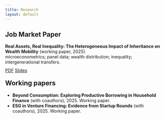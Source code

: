 ```yaml
---
title: Research
layout: default
---
```


<section id="jmp" style="margin-top:22px;">
<h2>Job Market Paper</h2>
<div class="card">
<strong>Real Assets, Real Inequality: The Heterogeneous Impact of Inheritance on Wealth Mobility</strong> (working paper, 2025). 
<div class="meta">microeconometrics; panel data; wealth distribution; inequality; intergenerational transfers.</div>
<p style="margin-top:10px;">
  <a class="btn" href="{{ '/assets/JMP_Ferraro.pdf' | relative_url }}">PDF</a>
  <a class="btn" href="{{ '/assets/JMP_Ferraro_slides.pdf' | relative_url }}">Slides</a>
</p>
</div>
</section>

<h2 style="margin-top:20px;">Working papers</h2>
<div class="card">
<ul class="plain">
  <li class="item"><strong>Beyond Consumption: Exploring Productive Borrowing in Household Finance</strong> (with coauthors), 2025. <span class="meta">Working paper.</span></li>
  <li class="item"><strong>ESG in Venture Financing: Evidence from Startup Rounds</strong> (with coauthors), 2025. <span class="meta">Working paper.</span></li>
  <!-- Add more items as needed -->
</ul>
</div>

